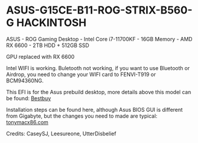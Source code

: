 # ASUS-G15CE-B11-ROG-STRIX-B560-G HACKINTOSH


ASUS - ROG Gaming Desktop - Intel Core i7-11700KF - 16GB Memory - AMD RX 6600 - 2TB HDD + 512GB SSD

GPU replaced with RX 6600

Intel WIFI is working. Buletooth not working, if you want to use Bluetooth or Airdrop, you need to change your WIFI card to FENVI-T919 or BCM94360NG. 




This EFI is for the Asus prebuild desktop, more details above this model can be found: [Bestbuy](
https://www.bestbuy.com/site/asus-rog-gaming-desktop-intel-core-i7-11700kf-16gb-memory-nvidia-geforce-rtx-3080-2tb-hdd-512gb-ssd/6455824.p?skuId=6455824)

Installation steps can be found here, although Asus BIOS GUI is different from Gigabyte, but the changes you need to made are typical: [tonymacx86.com](https://www.tonymacx86.com/threads/gigabyte-z690-aero-g-i5-12600k-amd-rx-6800-xt.317179/)




Credits:  CaseySJ, Leesureone, UtterDisbelief

